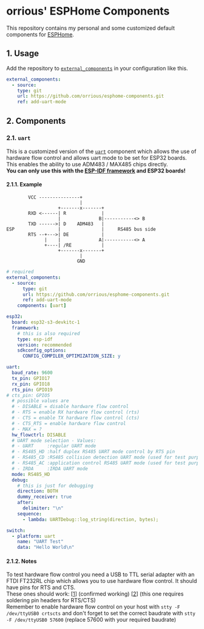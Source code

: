 # orrious' ESPHome Components

This repository contains my personal and some customized default components for [ESPHome](https://esphome.io/).

## 1. Usage

Add the repository to [`external_components`](https://esphome.io/components/external_components.html) in your configuration like this.

```yaml
external_components:
  - source:
    type: git 
    url: https://github.com/orrious/esphome-components.git
    ref: add-uart-mode
```

## 2. Components

### 2.1. `uart`

This is a customized version of the [`uart`](https://esphome.io/components/uart.html) component which allows the use of hardware flow control and allows uart mode to be set for ESP32 boards.  This enables the ability to use ADM483 / MAX485 chips directly.  
**You can only use this with the [ESP-IDF framework](https://esphome.io/components/esp32.html#esp32-espidf-framework) and ESP32 boards!**

#### 2.1.1. Example
```
        VCC ---------------+
                           |
                   +-------x-------+
        RXD <------| R             |
                   |              B|-----------<> B
        TXD ------>| D    ADM483   |
ESP                |               |     RS485 bus side
        RTS --+--->| DE            |
              |    |              A|-----------<> A
              +----| /RE           |
                   +-------x-------+
                           |
                          GND
```

```yaml
# required
external_components:
  - source:
      type: git 
      url: https://github.com/orrious/esphome-components.git
      ref: add-uart-mode
    components: [uart]

esp32:
  board: esp32-s3-devkitc-1
  framework:
    # this is also required
    type: esp-idf
    version: recommended
    sdkconfig_options:
      CONFIG_COMPILER_OPTIMIZATION_SIZE: y

uart:
  baud_rate: 9600
  tx_pin: GPIO17
  rx_pin: GPIO18
  rts_pin: GPIO19
# cts_pin: GPIO5
  # possible values are
  # - DISABLE = disable hardware flow control
  # - RTS = enable RX hardware flow control (rts)
  # - CTS = enable TX hardware flow control (cts)
  # - CTS_RTS = enable hardware flow control
  # - MAX = ?
  hw_flowctrl: DISABLE
  # UART mode selection - Values:
  # - UART     :regular UART mode
  # - RS485_HD :half duplex RS485 UART mode control by RTS pin
  # - RS485_CD :RS485 collision detection UART mode (used for test purposes)
  # - RS485_AC :application control RS485 UART mode (used for test purposes)
  # - IRDA     :IRDA UART mode
  mode: RS485_HD
  debug:
    # this is just for debugging
    direction: BOTH
    dummy_receiver: true
    after:
      delimiter: "\n"
    sequence:
      - lambda: UARTDebug::log_string(direction, bytes);

switch:
  - platform: uart
    name: "UART Test"
    data: "Hello World\n"
```

#### 2.1.2. Notes

To test hardware flow control you need a USB to TTL serial adapter with an FTDI FT232RL chip which allows you to use hardware flow control. It should have pins for RTS and CTS.  
These ones should work: [[1](https://www.amazon.com/dp/B07BBPX8B8)] (confirmed working) [[2](https://www.amazon.com/dp/B07XF2SLQ1)] (this one requires soldering pin headers for RTS/CTS)  
Remember to enable hardware flow control on your host with `stty -F /dev/ttyUSB0 crtscts` and don't forget to set the correct baudrate with `stty -F /dev/ttyUSB0 57600` (replace 57600 with your required baudrate)
